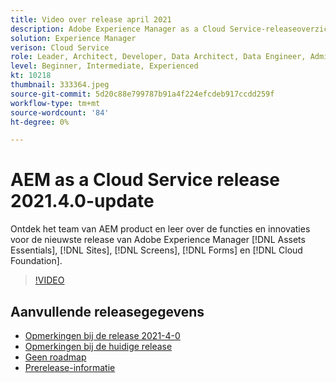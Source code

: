 ```yaml
---
title: Video over release april 2021
description: Adobe Experience Manager as a Cloud Service-releaseoverzicht video 2021.4.0.
solution: Experience Manager
verison: Cloud Service
role: Leader, Architect, Developer, Data Architect, Data Engineer, Admin, User
level: Beginner, Intermediate, Experienced
kt: 10218
thumbnail: 333364.jpeg
source-git-commit: 5d20c88e799787b91a4f224efcdeb917ccdd259f
workflow-type: tm+mt
source-wordcount: '84'
ht-degree: 0%

---
```


# AEM as a Cloud Service release 2021.4.0-update

Ontdek het team van AEM product en leer over de functies en innovaties voor de nieuwste release van Adobe Experience Manager [!DNL Assets Essentials], [!DNL Sites], [!DNL Screens], [!DNL Forms] en [!DNL Cloud Foundation].

>[!VIDEO](https://video.tv.adobe.com/v/333364/?quality=12&learn=on)

## Aanvullende releasegegevens

* [Opmerkingen bij de release 2021-4-0](https://experienceleague.adobe.com/docs/experience-manager-cloud-service/content/release-notes/release-notes/2021/release-notes-2021-4-0.html)
* [Opmerkingen bij de huidige release](https://experienceleague.adobe.com/docs/experience-manager-cloud-service/content/release-notes/home.html)
* [Geen roadmap](https://experienceleague.adobe.com/docs/experience-manager-release-information/aem-release-updates/update-releases-roadmap.html)
* [Prerelease-informatie](https://experienceleague.adobe.com/docs/experience-manager-cloud-service/content/release-notes/prerelease.html)
